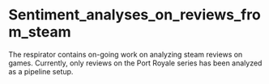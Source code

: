 # Sentiment_analyses_on_reviews_from_steam
The respirator contains on-going work on analyzing steam reviews on games.
Currently, only reviews on the Port Royale series has been analyzed as a pipeline setup.
